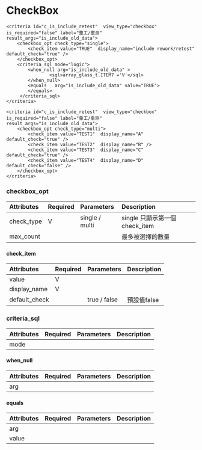 # CheckBox

```markup
<criteria id="c_is_include_retest"  view_type="checkbox" is_required="false" label="重工/重测"  result_args="is_include_old_data">
    <checkbox_opt check_type="single">
        <check_item value="TRUE"  display_name="include rework/retest" default_check="true" />
    </checkbox_opt>
    <criteria_sql mode="logic">
        <when_null arg="is_include_old_data" >
                <sql>array_glass_t.ITEM7 ='V'</sql>
        </when_null>
        <equals   arg="is_include_old_data" value="TRUE">
        </equals>    
     </criteria_sql>
</criteria>

```

```markup
<criteria id="c_is_include_retest"  view_type="checkbox" is_required="false" label="重工/重测"  result_args="is_include_old_data">
    <checkbox_opt check_type="multi">
        <check_item value="TEST1"  display_name="A" default_check="true" />
		<check_item value="TEST2"  display_name="B" />
		<check_item value="TEST3"  display_name="C" default_check="true" />
		<check_item value="TEST4"  display_name="D" default_check="false" />
    </checkbox_opt>
</criteria>
```

### checkbox\_opt

| Attributes | Required | Parameters | Description |
| :--- | :--- | :--- | :--- |
| check\_type | V | single / multi | single 只顯示第一個check\_item |
| max\_count |  |  | 最多被選擇的數量 |

#### check\_item

| Attributes | Required | Parameters | Description |
| :--- | :--- | :--- | :--- |
| value | V |  |  |
| display\_name | V |  |  |
| default\_check |  | true / false | 預設值false |

### criteria\_sql

| Attributes | Required | Parameters | Description |
| :--- | :--- | :--- | :--- |
| mode |  |  |  |

#### when\_null

| Attributes | Required | Parameters | Description |
| :--- | :--- | :--- | :--- |
| arg |  |  |  |

#### equals

| Attributes | Required | Parameters | Description |
| :--- | :--- | :--- | :--- |
| arg |  |  |  |
| value |  |  |  |

